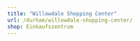 ```yaml
---
title: "Willowdale Shopping Center"
url: /durham/willowdale-shopping-center/
shop: Einkaufszentrum
---
```

